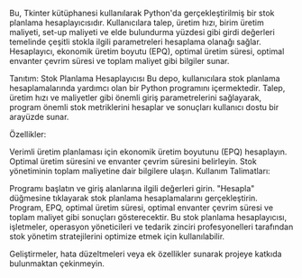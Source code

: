 Bu, Tkinter kütüphanesi kullanılarak Python'da gerçekleştirilmiş bir stok planlama hesaplayıcısıdır. Kullanıcılara talep, üretim hızı, birim üretim maliyeti, set-up maliyeti ve elde bulundurma yüzdesi gibi girdi değerleri temelinde çeşitli stokla ilgili parametreleri hesaplama olanağı sağlar. Hesaplayıcı, ekonomik üretim boyutu (EPQ), optimal üretim süresi, optimal envanter çevrim süresi ve toplam maliyet gibi bilgiler sunar.

Tanıtım:
Stok Planlama Hesaplayıcısı
Bu depo, kullanıcılara stok planlama hesaplamalarında yardımcı olan bir Python programını içermektedir. Talep, üretim hızı ve maliyetler gibi önemli giriş parametrelerini sağlayarak, program önemli stok metriklerini hesaplar ve sonuçları kullanıcı dostu bir arayüzde sunar.

Özellikler:

Verimli üretim planlaması için ekonomik üretim boyutunu (EPQ) hesaplayın.
Optimal üretim süresini ve envanter çevrim süresini belirleyin.
Stok yönetiminin toplam maliyetine dair bilgilere ulaşın.
Kullanım Talimatları:

Programı başlatın ve giriş alanlarına ilgili değerleri girin.
"Hesapla" düğmesine tıklayarak stok planlama hesaplamalarını gerçekleştirin.
Program, EPQ, optimal üretim süresi, optimal envanter çevrim süresi ve toplam maliyet gibi sonuçları gösterecektir.
Bu stok planlama hesaplayıcısı, işletmeler, operasyon yöneticileri ve tedarik zinciri profesyonelleri tarafından stok yönetim stratejilerini optimize etmek için kullanılabilir.

Geliştirmeler, hata düzeltmeleri veya ek özellikler sunarak projeye katkıda bulunmaktan çekinmeyin.
